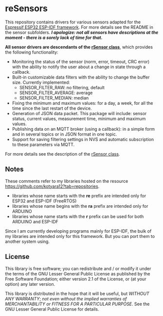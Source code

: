 # reSensors

This repository contains drivers for various sensors adapted for the [Espressif ESP32 ESP-IDF framework](https://github.com/espressif/esp-idf). For more details see the README in the sensor subfolders. ***I apologize: not all sensors have descriptions at the moment - there is a sorely lack of time for that.***

**All sensor drivers are descendants of the [rSensor class](https://github.com/kotyara12/reSensors/tree/master/reSensor)**, which provides the following functionality:
- Monitoring the status of the sensor (norm, error, timeout, CRC error) with the ability to notify the user about a change in state through a callback.
- Built-in customizable data filters with the ability to change the buffer size. Currently implemented:
    - SENSOR_FILTER_RAW: no filtering, default
    - SENSOR_FILTER_AVERAGE: average
    - SENSOR_FILTER_MEDIAN: median
- Fixing the minimum and maximum values: for a day, a week, for all the time since the last restart of the device.
- Generation of JSON data packet. This package will include: sensor status, current values, measurement time, minimum and maximum values.
- Publishing data on an MQTT broker (using a callback): in a simple form and in several topics or in JSON format in one topic.
- Support for saving filtering settings in NVS and automatic subscription to these parameters via MQTT.

For more details see the description of the [rSensor class](https://github.com/kotyara12/reSensors/tree/master/reSensor).


## Notes
These comments refer to my libraries hosted on the resource https://github.com/kotyara12?tab=repositories.

- libraries whose name starts with the **re** prefix are intended only for ESP32 and ESP-IDF (FreeRTOS)
- libraries whose name begins with the **ra** prefix are intended only for ARDUINO
- libraries whose name starts with the **r** prefix can be used for both ARDUINO and ESP-IDF

Since I am currently developing programs mainly for ESP-IDF, the bulk of my libraries are intended only for this framework. But you can port them to another system using.


## License
This library is free software; you can redistribute and / or modify it under the terms of the GNU Lesser General Public License as published by the Free Software Foundation; either version 2.1 of the License, or (at your option) any later version.

This library is distributed in the hope that it will be useful, but _WITHOUT ANY WARRANTY_; _not even without the implied warranties of MERCHANTABILITY or FITNESS FOR A PARTICULAR PURPOSE_. See the GNU Lesser General Public License for details.